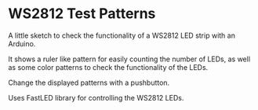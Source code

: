 # WS2812 Test Patterns
A little sketch to check the functionality of a WS2812 LED strip with an Arduino.

It shows a ruler like pattern for easily counting the number of LEDs, as well as some color patterns to check the functionality of the LEDs.

Change the displayed patterns with a pushbutton.

Uses FastLED library for controlling the WS2812 LEDs.
